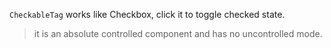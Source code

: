 `CheckableTag` works like Checkbox, click it to toggle checked state.

> it is an absolute controlled component and has no uncontrolled mode.